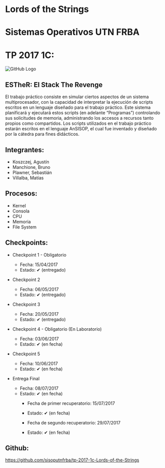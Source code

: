 # **Lords of the Strings**
# **Sistemas Operativos UTN FRBA**
# **TP 2017 1C:**
 
 ![GitHub Logo](/ESTher.png)
## **ESTheR: El Stack The Revenge**
El trabajo práctico consiste en simular ciertos aspectos de un sistema multiprocesador, con la
capacidad de interpretar la ejecución de scripts escritos en un lenguaje diseñado para el trabajo
práctico. Este sistema planificará y ejecutará estos scripts (en adelante “Programas”) controlando
sus solicitudes de memoria, administrando los accesos a recursos tanto propios como compartidos.
Los scripts utilizados en el trabajo práctico estarán escritos en el lenguaje AnSISOP, el cual fue
inventado y diseñado por la cátedra para fines didácticos.

## **Integrantes:**

* Koszczej, Agustín
* Manchione, Bruno
* Plawner, Sebastián
* Villalba, Matías

## **Procesos:**

* Kernel
* Consola
* CPU
* Memoria
* File System

## **Checkpoints:**
* Checkpoint 1 - Obligatorio
  * Fecha: 15/04/2017
  * Estado: ✔ (entregado)
  
* Checkpoint 2
  * Fecha: 06/05/2017
  * Estado: ✔ (entregado)
  
* Checkpoint 3
  * Fecha: 20/05/2017
  * Estado: ✔ (entregado)
  
* Checkpoint 4 - Obligatorio (En Laboratorio)
  * Fecha: 03/06/2017
  * Estado: ✔ (en fecha)
  
* Checkpoint 5
  * Fecha: 10/06/2017
  * Estado: ✔ (en fecha)
  
* Entrega Final
  * Fecha: 08/07/2017
  * Estado: ✔ (en fecha)
    * Fecha de primer recuperatorio: 15/07/2017
    * Estado: ✔ (en fecha)
    
    * Fecha de segundo recuperatorio: 29/07/2017
    * Estado: ✔ (en fecha)

## **Github:**
https://github.com/sisoputnfrba/tp-2017-1c-Lords-of-the-Strings
